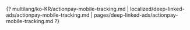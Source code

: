 {? multilang/ko-KR/actionpay-mobile-tracking.md | localized/deep-linked-ads/actionpay-mobile-tracking.md | pages/deep-linked-ads/actionpay-mobile-tracking.md ?}
